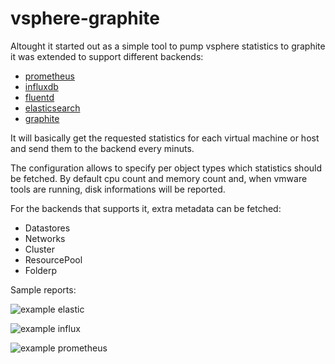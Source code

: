 # vsphere-graphite

Altought it started out as a simple tool to pump vsphere statistics to graphite it was extended to support different backends:

* [prometheus](https://prometheus.io/)
* [influxdb](https://www.influxdata.com/)
* [fluentd](https://www.fluentd.org/)
* [elasticsearch](https://www.elastic.co/)
* [graphite](https://graphiteapp.org/)

It will basically get the requested statistics for each virtual machine or host and send them to the backend every minuts.

The configuration allows to specify per object types which statistics should be fetched.
By default cpu count and memory count and, when vmware tools are running, disk informations will be reported.

For the backends that supports it, extra metadata can be fetched:

* Datastores
* Networks
* Cluster
* ResourcePool
* Folderp

Sample reports:

![example elastic](https://github.com/cblomart/vsphere-graphite/raw/master/imgs/vsphere-graphite-elastic-grafana-dashboard-1.png)

![example influx](https://github.com/cblomart/vsphere-graphite/raw/master/imgs/vsphere-graphite-influxdb-grafana-dashboard-1.png)

![example prometheus](https://github.com/cblomart/vsphere-graphite/raw/master/imgs/vsphere-graphite-prometheus-grafana-dashboard-1.png)
